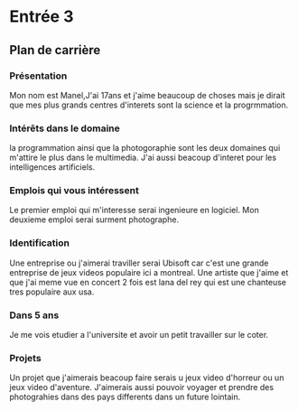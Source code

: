 # Entrée 3
## Plan de carrière

### Présentation
Mon nom est Manel,J'ai 17ans et j'aime beaucoup de choses mais je dirait que mes plus grands centres d'interets sont la science et la progrmmation. 

### Intérêts dans le domaine
la programmation ainsi que la photogoraphie sont les deux domaines qui m'attire le plus dans le multimedia. J'ai aussi beacoup d'interet pour les intelligences artificiels.

### Emplois qui vous intéressent
Le premier emploi qui m'interesse serai ingenieure en logiciel. Mon deuxieme emploi serai surment photographe. 

### Identification
Une entreprise ou j'aimerai traviller serai Ubisoft car c'est une grande entreprise de jeux videos populaire ici a montreal. Une artiste que j'aime et que j'ai meme vue en concert 2 fois est lana del rey qui est une chanteuse tres populaire aux usa. 

### Dans 5 ans
Je me vois etudier a l'universite et avoir un petit travailler sur le coter.

### Projets
Un projet que j'aimerais beacoup faire serais u jeux video d'horreur ou un jeux video d'aventure. J'aimerais aussi pouvoir voyager et prendre des photograhies dans des pays differents dans un future lointain.
